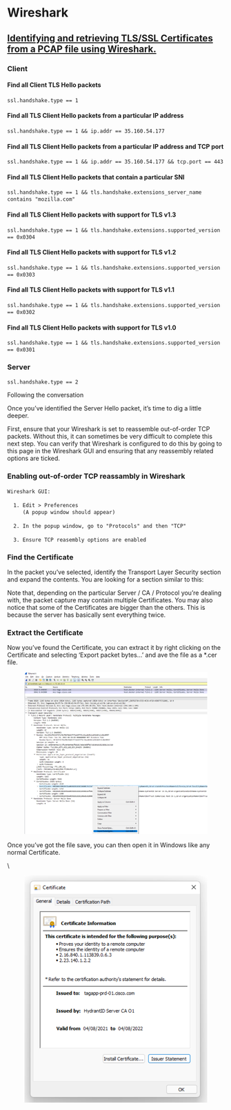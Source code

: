 # Wireshark

## [Identifying and retrieving TLS/SSL Certificates from a PCAP file using Wireshark.](https://richardatkin.com/post/2022/01/15/Identifying-and-retrieving-certificates-from-a-PCAP-file-using-Wireshark.html) <a href="#page-title" id="page-title"></a>

### Client <a href="#client" id="client"></a>

#### Find all Client TLS Hello packets <a href="#find-all-client-tls-hello-packets" id="find-all-client-tls-hello-packets"></a>

```
ssl.handshake.type == 1
```

#### Find all TLS Client Hello packets from a particular IP address <a href="#find-all-tls-client-hello-packets-from-a-particular-ip-address" id="find-all-tls-client-hello-packets-from-a-particular-ip-address"></a>

```
ssl.handshake.type == 1 && ip.addr == 35.160.54.177
```

#### Find all TLS Client Hello packets from a particular IP address and TCP port <a href="#find-all-tls-client-hello-packets-from-a-particular-ip-address-and-tcp-port" id="find-all-tls-client-hello-packets-from-a-particular-ip-address-and-tcp-port"></a>

```
ssl.handshake.type == 1 && ip.addr == 35.160.54.177 && tcp.port == 443
```

#### Find all TLS Client Hello packets that contain a particular SNI <a href="#find-all-tls-client-hello-packets-that-contain-a-particular-sni" id="find-all-tls-client-hello-packets-that-contain-a-particular-sni"></a>

```
ssl.handshake.type == 1 && tls.handshake.extensions_server_name contains "mozilla.com"
```

#### Find all TLS Client Hello packets with support for TLS v1.3 <a href="#find-all-tls-client-hello-packets-with-support-for-tls-v13" id="find-all-tls-client-hello-packets-with-support-for-tls-v13"></a>

```
ssl.handshake.type == 1 && tls.handshake.extensions.supported_version == 0x0304
```

#### Find all TLS Client Hello packets with support for TLS v1.2 <a href="#find-all-tls-client-hello-packets-with-support-for-tls-v12" id="find-all-tls-client-hello-packets-with-support-for-tls-v12"></a>

```
ssl.handshake.type == 1 && tls.handshake.extensions.supported_version == 0x0303
```

#### Find all TLS Client Hello packets with support for TLS v1.1 <a href="#find-all-tls-client-hello-packets-with-support-for-tls-v11" id="find-all-tls-client-hello-packets-with-support-for-tls-v11"></a>

```
ssl.handshake.type == 1 && tls.handshake.extensions.supported_version == 0x0302
```

#### Find all TLS Client Hello packets with support for TLS v1.0 <a href="#find-all-tls-client-hello-packets-with-support-for-tls-v10" id="find-all-tls-client-hello-packets-with-support-for-tls-v10"></a>

```
ssl.handshake.type == 1 && tls.handshake.extensions.supported_version == 0x0301
```

### Server

```
ssl.handshake.type == 2
```

Following the conversation

Once you’ve identified the Server Hello packet, it’s time to dig a little deeper.

First, ensure that your Wireshark is set to reassemble out-of-order TCP packets. Without this, it can sometimes be very difficult to complete this next step. You can verify that Wireshark is configured to do this by going to this page in the Wireshark GUI and ensuring that any reassembly related options are ticked.

### Enabling out-of-order TCP reassambly in Wireshark <a href="#enabling-out-of-order-tcp-reassambly-in-wireshark" id="enabling-out-of-order-tcp-reassambly-in-wireshark"></a>

```
Wireshark GUI:

  1. Edit > Preferences
     (A popup window should appear)

  2. In the popup window, go to "Protocols" and then "TCP"

  3. Ensure TCP reasembly options are enabled
```

### Find the Certificate <a href="#find-the-certificate" id="find-the-certificate"></a>

In the packet you’ve selected, identify the Transport Layer Security section and expand the contents. You are looking for a section similar to this:

Note that, depending on the particular Server / CA / Protocol you’re dealing with, the packet capture may contain multiple Certificates. You may also notice that some of the Certificates are bigger than the others. This is because the server has basically sent everything twice.&#x20;

### Extract the Certificate <a href="#extract-the-certificate" id="extract-the-certificate"></a>

Now you’ve found the Certificate, you can extract it by right clicking on the Certificate and selecting ‘Export packet bytes…’ and ave the file as a \*.cer file.

<figure><img src="../.gitbook/assets/tlsExportPacketBytes.png" alt=""><figcaption></figcaption></figure>

Once you’ve got the file save, you can then open it in Windows like any normal Certificate.

\


<figure><img src="../.gitbook/assets/tlsCiscoCert.png" alt=""><figcaption></figcaption></figure>
